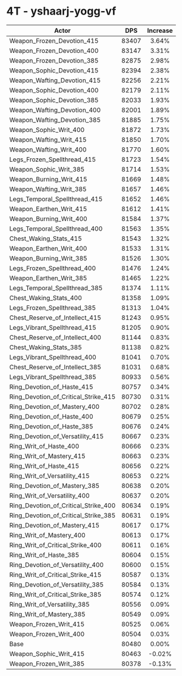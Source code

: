 # 4T - yshaarj-yogg-vf
| Actor | DPS | Increase |
|---|:---:|:---:|
|Weapon_Frozen_Devotion_415|83407|3.64%|
|Weapon_Frozen_Devotion_400|83147|3.31%|
|Weapon_Frozen_Devotion_385|82875|2.98%|
|Weapon_Sophic_Devotion_415|82394|2.38%|
|Weapon_Wafting_Devotion_415|82256|2.21%|
|Weapon_Sophic_Devotion_400|82179|2.11%|
|Weapon_Sophic_Devotion_385|82033|1.93%|
|Weapon_Wafting_Devotion_400|82001|1.89%|
|Weapon_Wafting_Devotion_385|81885|1.75%|
|Weapon_Sophic_Writ_400|81872|1.73%|
|Weapon_Wafting_Writ_415|81850|1.70%|
|Weapon_Wafting_Writ_400|81770|1.60%|
|Legs_Frozen_Spellthread_415|81723|1.54%|
|Weapon_Sophic_Writ_385|81714|1.53%|
|Weapon_Burning_Writ_415|81669|1.48%|
|Weapon_Wafting_Writ_385|81657|1.46%|
|Legs_Temporal_Spellthread_415|81652|1.46%|
|Weapon_Earthen_Writ_415|81612|1.41%|
|Weapon_Burning_Writ_400|81584|1.37%|
|Legs_Temporal_Spellthread_400|81563|1.35%|
|Chest_Waking_Stats_415|81543|1.32%|
|Weapon_Earthen_Writ_400|81533|1.31%|
|Weapon_Burning_Writ_385|81526|1.30%|
|Legs_Frozen_Spellthread_400|81476|1.24%|
|Weapon_Earthen_Writ_385|81465|1.22%|
|Legs_Temporal_Spellthread_385|81374|1.11%|
|Chest_Waking_Stats_400|81358|1.09%|
|Legs_Frozen_Spellthread_385|81313|1.04%|
|Chest_Reserve_of_Intellect_415|81243|0.95%|
|Legs_Vibrant_Spellthread_415|81205|0.90%|
|Chest_Reserve_of_Intellect_400|81144|0.83%|
|Chest_Waking_Stats_385|81138|0.82%|
|Legs_Vibrant_Spellthread_400|81041|0.70%|
|Chest_Reserve_of_Intellect_385|81031|0.68%|
|Legs_Vibrant_Spellthread_385|80933|0.56%|
|Ring_Devotion_of_Haste_415|80757|0.34%|
|Ring_Devotion_of_Critical_Strike_415|80730|0.31%|
|Ring_Devotion_of_Mastery_400|80702|0.28%|
|Ring_Devotion_of_Haste_400|80679|0.25%|
|Ring_Devotion_of_Haste_385|80676|0.24%|
|Ring_Devotion_of_Versatility_415|80667|0.23%|
|Ring_Writ_of_Haste_400|80666|0.23%|
|Ring_Writ_of_Mastery_415|80663|0.23%|
|Ring_Writ_of_Haste_415|80656|0.22%|
|Ring_Writ_of_Versatility_415|80653|0.22%|
|Ring_Devotion_of_Mastery_385|80638|0.20%|
|Ring_Writ_of_Versatility_400|80637|0.20%|
|Ring_Devotion_of_Critical_Strike_400|80634|0.19%|
|Ring_Devotion_of_Critical_Strike_385|80631|0.19%|
|Ring_Devotion_of_Mastery_415|80617|0.17%|
|Ring_Writ_of_Mastery_400|80613|0.17%|
|Ring_Writ_of_Critical_Strike_400|80611|0.16%|
|Ring_Writ_of_Haste_385|80604|0.15%|
|Ring_Devotion_of_Versatility_400|80600|0.15%|
|Ring_Writ_of_Critical_Strike_415|80587|0.13%|
|Ring_Devotion_of_Versatility_385|80584|0.13%|
|Ring_Writ_of_Critical_Strike_385|80574|0.12%|
|Ring_Writ_of_Versatility_385|80556|0.09%|
|Ring_Writ_of_Mastery_385|80549|0.09%|
|Weapon_Frozen_Writ_415|80525|0.06%|
|Weapon_Frozen_Writ_400|80504|0.03%|
|Base|80480|0.00%|
|Weapon_Sophic_Writ_415|80463|-0.02%|
|Weapon_Frozen_Writ_385|80378|-0.13%|
